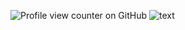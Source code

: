 ![Profile view counter on GitHub](https://komarev.com/ghpvc/?username=colakisser)
![text](https://files.catbox.moe/mn1ir9.png)

